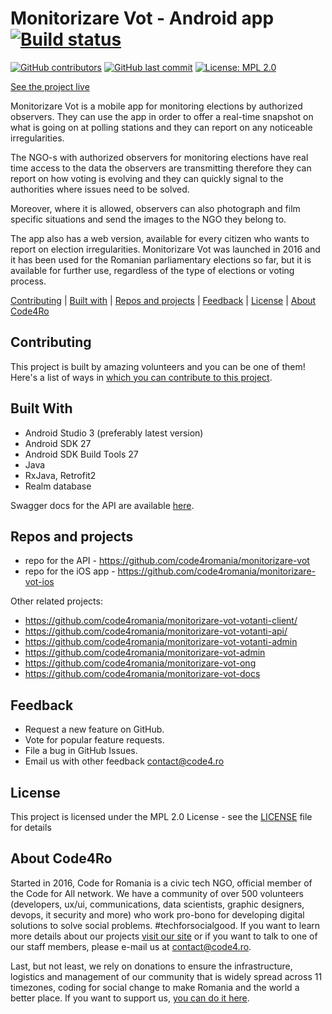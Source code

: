 # Monitorizare Vot - Android app [![Build status](https://build.appcenter.ms/v0.1/apps/7d692b49-87ab-4758-ab26-b4091b4f8bb3/branches/master/badge)](https://appcenter.ms)

[![GitHub contributors](https://img.shields.io/github/contributors/code4romania/monitorizare-vot-android.svg?style=for-the-badge)](https://github.com/code4romania/monitorizare-vot-android/graphs/contributors) [![GitHub last commit](https://img.shields.io/github/last-commit/code4romania/monitorizare-vot-android.svg?style=for-the-badge)](https://github.com/code4romania/monitorizare-vot-android/commits/master) [![License: MPL 2.0](https://img.shields.io/badge/license-MPL%202.0-brightgreen.svg?style=for-the-badge)](https://opensource.org/licenses/MPL-2.0)

[See the project live](http://monitorizarevot.ro/)

Monitorizare Vot is a mobile app for monitoring elections by authorized observers. They can use the app in order to offer a real-time snapshot on what is going on at polling stations and they can report on any noticeable irregularities. 

The NGO-s with authorized observers for monitoring elections have real time access to the data the observers are transmitting therefore they can report on how voting is evolving and they can quickly signal to the authorities where issues need to be solved. 

Moreover, where it is allowed, observers can also photograph and film specific situations and send the images to the NGO they belong to. 

The app also has a web version, available for every citizen who wants to report on election irregularities. Monitorizare Vot was launched in 2016 and it has been used for the Romanian parliamentary elections so far, but it is available for further use, regardless of the type of elections or voting process. 

[Contributing](#contributing) | [Built with](#built-with) | [Repos and projects](#repos-and-projects) | [Feedback](#feedback) | [License](#license) | [About Code4Ro](#about-code4ro)

## Contributing

This project is built by amazing volunteers and you can be one of them! Here's a list of ways in [which you can contribute to this project](.github/CONTRIBUTING.MD).

## Built With

* Android Studio 3 (preferably latest version)
* Android SDK 27
* Android SDK Build Tools 27  
* Java
* RxJava, Retrofit2
* Realm database

Swagger docs for the API are available [here](https://mv-mobile-prod.azurewebsites.net/swagger/ui/index.html).

## Repos and projects

- repo for the API - https://github.com/code4romania/monitorizare-vot
- repo for the iOS app - https://github.com/code4romania/monitorizare-vot-ios

Other related projects:

- https://github.com/code4romania/monitorizare-vot-votanti-client/
- https://github.com/code4romania/monitorizare-vot-votanti-api/
- https://github.com/code4romania/monitorizare-vot-votanti-admin
- https://github.com/code4romania/monitorizare-vot-admin
- https://github.com/code4romania/monitorizare-vot-ong
- https://github.com/code4romania/monitorizare-vot-docs

## Feedback

* Request a new feature on GitHub.
* Vote for popular feature requests.
* File a bug in GitHub Issues.
* Email us with other feedback contact@code4.ro

## License

This project is licensed under the MPL 2.0 License - see the [LICENSE](LICENSE) file for details

## About Code4Ro

Started in 2016, Code for Romania is a civic tech NGO, official member of the Code for All network. We have a community of over 500 volunteers (developers, ux/ui, communications, data scientists, graphic designers, devops, it security and more) who work pro-bono for developing digital solutions to solve social problems. #techforsocialgood. If you want to learn more details about our projects [visit our site](https://www.code4.ro/en/) or if you want to talk to one of our staff members, please e-mail us at contact@code4.ro.

Last, but not least, we rely on donations to ensure the infrastructure, logistics and management of our community that is widely spread across 11 timezones, coding for social change to make Romania and the world a better place. If you want to support us, [you can do it here](https://code4.ro/en/donate/).
